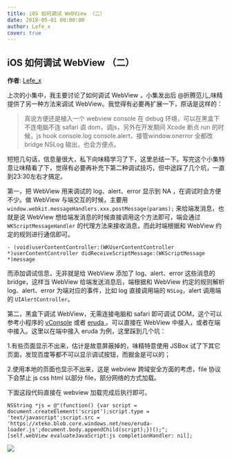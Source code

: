 ```yaml
---
title: iOS 如何调试 WebView （二）
date: 2018-05-01 00:00:00
author: Lefe_x
cover: true
---
```


iOS 如何调试 WebView （二）
--------
**作者**: [Lefe_x](https://weibo.com/u/5953150140)

上次的小集中，我主要讨论了如何调试 WebView ，小集发出后  @折腾范儿_味精 提供了另一种方法来调试 WebView。我觉得有必要再扩展一下，原话是这样的：

> 真说方便还是植入一个 webview console 在 debug 环境，可以在黑盒下不连电脑不连 safari 调 dom，调js，另外在开发期间 Xcode 断点 run 的时候，js hook console.log console.alert，接管window.onerror 全都改 bridge NSLog 输出，也会方便点。

短短几句话，信息量很大，私下向味精学习了下，这里总结一下。写完这个小集特意让味精看了下，觉得有必要再补充下第二种调试技巧，但中途踩了几个坑，一直到23:30左右才搞定。

第一，把 WebView 用来调试的 log、alert、error 显示到 NA ，在调试时会方便不少。做 WebView 与端交互的时候，主要用 `window.webkit.messageHandlers.xxx.postMessage(params);` 来给端发消息，也就是说 WebView 想给端发消息的时候直接调用这个方法即可，端会通过 `WKScriptMessageHandler` 的代理方法来接收消息，而此时端根据和 WebView 约定的规则进行通信即可。

```
- (void)userContentController:(WKUserContentController *)userContentController didReceiveScriptMessage:(WKScriptMessage *)message
```

而添加调试信息，无非就是给 WebView 添加了 log、alert、error 这些消息的 bridge，这样当 WebView 给端发送消息后，端根据和 WebView 约定的规则解析 log、alert、error 为端对应的事件，比如 log 直接调用端的 `NSLog`，alert 调用端的 `UIAlertController`。

第二，黑盒下调试 WebView，无需连接电脑和 safari 即可调试 DOM，这个可以参考小程序的 [vConsole](https://github.com/Tencent/vConsole) 或者 [eruda
](https://github.com/liriliri/eruda) 。可以直接在 WebView 中接入，或者在端中接入。这里以在端中接入 eruda 为例，这里踩到几个坑：

1.有些页面显示不出来，估计是故意屏蔽掉的，味精特意使用 JSBox 试了下其它页面，发现百度等都不可以显示调试按钮，而掘金是可以的；

2.使用本地的页面也显示不出来，这是 webview 跨域安全方面的考虑，file 协议下会禁止 js css html 以部分 file，部分网络的方式加载。

下面这段代码直接在 webview 加载完成后执行即可。

```
NSString *js = @"(function() {var script = document.createElement('script');script.type = 'text/javascript';script.src = 'https://xteko.blob.core.windows.net/neo/eruda-loader.js';document.body.appendChild(script);})();";
[self.webView evaluateJavaScript:js completionHandler: nil];
```


![](https://github.com/awesome-tips/iOS-Tips/blob/master/images/2018/05/14-1.jpg)